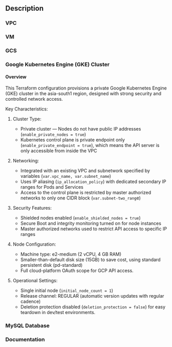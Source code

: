 ## Description

### VPC

### VM

### GCS

### Google Kubernetes Engine (GKE) Cluster
#### Overview
This Terraform configuration provisions a private Google Kubernetes Engine (GKE) cluster in the asia-south1 region, designed with strong security and controlled network access.

Key Characteristics:
1. Cluster Type:
   - Private cluster — Nodes do not have public IP addresses (`enable_private_nodes = true`)
   - Kubernetes control plane is private endpoint only (`enable_private_endpoint = true`), which means the API server is only accessible from inside the VPC

2. Networking:
   - Integrated with an existing VPC and subnetwork specified by variables (`var.vpc_name, var.subnet_name`)
   - Uses IP aliasing (`ip_allocation_policy`) with dedicated secondary IP ranges for Pods and Services
   - Access to the control plane is restricted by master authorized networks to only one CIDR block (`var.subnet-two_rang`e)

3. Security Features:
   - Shielded nodes enabled (`enable_shielded_nodes = true`)
   - Secure Boot and integrity monitoring turned on for node instances
   - Master authorized networks used to restrict API access to specific IP ranges

4. Node Configuration:
   - Machine type: e2-medium (2 vCPU, 4 GB RAM)
   - Smaller-than-default disk size (15GB) to save cost, using standard persistent disk (pd-standard)
   - Full cloud-platform OAuth scope for GCP API access.

5. Operational Settings:
   - Single initial node (`initial_node_count = 1`)
   - Release channel: REGULAR (automatic version updates with regular cadence)
   - Deletion protection disabled (`deletion_protection = false`) for easy teardown in dev/test environments.


### MySQL Database

### Documentation
